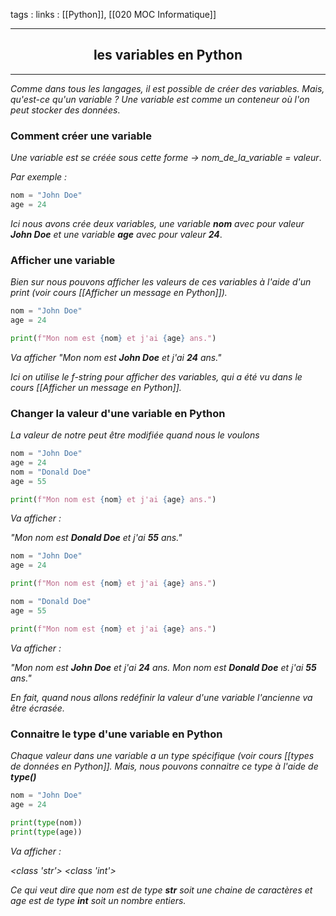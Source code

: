 tags : 
links : [[Python]], [[020 MOC Informatique]]

****

<h2 style="text-align: center;"> les variables en Python </h2>

****


*Comme dans tous les langages, il est possible de créer des variables. Mais, qu'est-ce qu'un variable ? Une variable est comme un conteneur où l'on peut stocker des données*.


### Comment créer une variable 

*Une variable est se créée sous cette forme -> nom_de_la_variable = valeur*.

*Par exemple :*

```python
nom = "John Doe"
age = 24
```

*Ici nous avons crée deux variables, une variable **nom** avec pour valeur __John Doe__ et une variable __age__ avec pour valeur __24__*.

### Afficher une variable

*Bien sur nous pouvons afficher les valeurs de ces variables à l'aide d'un print (voir cours [[Afficher un message en Python]]).*

```python
nom = "John Doe"
age = 24

print(f"Mon nom est {nom} et j'ai {age} ans.")
```

*Va afficher "Mon nom est __John Doe__ et j'ai __24__ ans."*

*Ici on utilise le f-string pour afficher des variables, qui a été vu dans le cours [[Afficher un message en Python]].*

### Changer la valeur d'une variable en Python

*La valeur de notre peut être modifiée quand nous le voulons*


```python
nom = "John Doe"
age = 24
nom = "Donald Doe"
age = 55

print(f"Mon nom est {nom} et j'ai {age} ans.")
```

*Va afficher :*

*"Mon nom est __Donald Doe__ et j'ai __55__ ans."*

```python
nom = "John Doe"
age = 24

print(f"Mon nom est {nom} et j'ai {age} ans.")

nom = "Donald Doe"
age = 55

print(f"Mon nom est {nom} et j'ai {age} ans.")
```

*Va afficher :*

*"Mon nom est __John Doe__ et j'ai __24__ ans.
Mon nom est __Donald Doe__ et j'ai __55__ ans."*

*En fait, quand nous allons redéfinir la valeur d'une variable l'ancienne va être écrasée.*

### Connaitre le type d'une variable en Python

*Chaque valeur dans une variable a un type spécifique (voir cours [[types de données en Python]]. Mais, nous pouvons connaitre ce type à l'aide de __type()__*

```python
nom = "John Doe"
age = 24

print(type(nom))
print(type(age))
```

*Va afficher :*

*<class 'str'>
<class 'int'>*

*Ce qui veut dire que nom est de type **str** soit une chaine de caractères et age est de type **int** soit un nombre entiers.*